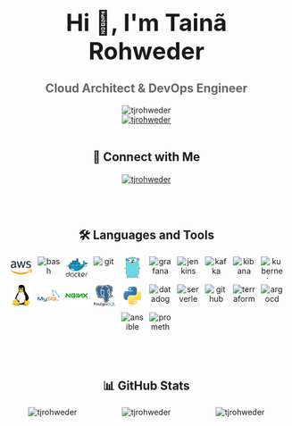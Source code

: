 <div align="center">

<h1 style="font-size: 3em;">Hi 👋, I'm Tainã Rohweder</h1>
<h2 style="color: #666;">Cloud Architect & DevOps Engineer</h2>

<img src="https://komarev.com/ghpvc/?username=tjrohweder&label=Profile%20views&color=0e75b6&style=flat" alt="tjrohweder" />
<br>

<a href="https://github.com/ryo-ma/github-profile-trophy">
  <img src="https://github-profile-trophy.vercel.app/?username=tjrohweder&theme=darkhub&margin-w=15" alt="tjrohweder" />
</a>
<br><br>


## 🤝 Connect with Me

<div style="display: flex; align-items: center; justify-content: center;">
  <a href="https://linkedin.com/in/tjrohweder" target="blank">
    <img align="center" src="https://raw.githubusercontent.com/rahuldkjain/github-profile-readme-generator/master/src/images/icons/Social/linked-in-alt.svg" alt="tjrohweder" height="30" width="40" />
  </a> 
</div>

<br><br>

## 🛠️ Languages and Tools

<div style="display: flex; flex-wrap: wrap; justify-content: center; gap: 10px;">
  <img src="https://raw.githubusercontent.com/devicons/devicon/master/icons/amazonwebservices/amazonwebservices-original-wordmark.svg" alt="aws" width="40" height="40"/>
  <img src="https://www.vectorlogo.zone/logos/gnu_bash/gnu_bash-icon.svg" alt="bash" width="40" height="40"/>
  <img src="https://raw.githubusercontent.com/devicons/devicon/master/icons/docker/docker-original-wordmark.svg" alt="docker" width="40" height="40"/>
  <img src="https://www.vectorlogo.zone/logos/git-scm/git-scm-icon.svg" alt="git" width="40" height="40"/>
  <img src="https://raw.githubusercontent.com/devicons/devicon/master/icons/go/go-original.svg" alt="go" width="40" height="40"/>
  <img src="https://www.vectorlogo.zone/logos/grafana/grafana-icon.svg" alt="grafana" width="40" height="40"/>
  <img src="https://www.vectorlogo.zone/logos/jenkins/jenkins-icon.svg" alt="jenkins" width="40" height="40"/>
  <img src="https://www.vectorlogo.zone/logos/apache_kafka/apache_kafka-icon.svg" alt="kafka" width="40" height="40"/>
  <img src="https://www.vectorlogo.zone/logos/elasticco_kibana/elasticco_kibana-icon.svg" alt="kibana" width="40" height="40"/>
  <img src="https://www.vectorlogo.zone/logos/kubernetes/kubernetes-icon.svg" alt="kubernetes" width="40" height="40"/>
  <img src="https://raw.githubusercontent.com/devicons/devicon/master/icons/linux/linux-original.svg" alt="linux" width="40" height="40"/>
  <img src="https://raw.githubusercontent.com/devicons/devicon/master/icons/mysql/mysql-original-wordmark.svg" alt="mysql" width="40" height="40"/>
  <img src="https://raw.githubusercontent.com/devicons/devicon/master/icons/nginx/nginx-original.svg" alt="nginx" width="40" height="40"/>
  <img src="https://raw.githubusercontent.com/devicons/devicon/master/icons/postgresql/postgresql-original-wordmark.svg" alt="postgresql" width="40" height="40"/>
  <img src="https://raw.githubusercontent.com/devicons/devicon/master/icons/python/python-original.svg" alt="python" width="40" height="40"/>
  <img src="https://www.vectorlogo.zone/logos/datadoghq/datadoghq-icon.svg" alt="datadog" width="40" height="40"/>
  <img src="https://www.vectorlogo.zone/logos/serverless/serverless-icon.svg" alt="serverless" width="40" height="40"/>
  <img src="https://www.vectorlogo.zone/logos/github/github-icon.svg" alt="github" width="40" height="40"/>
  <img src="https://www.vectorlogo.zone/logos/terraformio/terraformio-icon.svg" alt="terraform" width="40" height="40"/>
  <img src="https://www.vectorlogo.zone/logos/argoprojio/argoprojio-icon.svg" alt="argocd" width="40" height="40"/>
  <img src="https://www.vectorlogo.zone/logos/ansible/ansible-icon.svg" alt="ansible" width="40" height="40"/>
  <img src="https://www.vectorlogo.zone/logos/prometheusio/prometheusio-icon.svg" alt="prometheus" width="40" height="40"/>
</div>

<br><br>

## 📊 GitHub Stats

<div style="display: flex; justify-content: space-around; align-items: flex-start;">
  <img src="https://github-readme-stats.vercel.app/api?username=tjrohweder&show_icons=true&locale=en&theme=dark&count_private=true&include_all_commits=true" alt="tjrohweder" />
  <img src="https://github-readme-streak-stats.herokuapp.com/?user=tjrohweder&theme=dark&count_private=true&include_all_commits=true" alt="tjrohweder" />
  <img src="https://github-readme-stats.vercel.app/api/top-langs?username=tjrohweder&show_icons=true&locale=en&hide=html&theme=dark&count_private=true&include_all_commits=true" alt="tjrohweder" />
</div>

</div>
